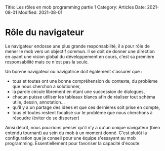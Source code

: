 Title: Les rôles en mob programming partie 1
Category: Articles
Date: 2021-08-01
Modified: 2021-08-01


# Rôle du navigateur

Le navigateur endosse une plus grande responsabilité, il a pour rôle de mener
le mob vers un objectif commun.  Il se doit de donner une direction en
ayant une vision global du développement en cours, c'est sa première
responsabilité mais ce n'est pas la seule.

Un bon·ne navigateur ou navigatrice doit également s'assurer que : 
- tous et toutes ont une bonne compréhension du contexte, du problème que nous cherchon à solutionner,
- la parole circule librement en étant une succession de dialogues,
- chacun puisse utiliser les tableaux blancs afin de réaliser tout schéma utile, dessin, annotation...
- qu'il y a un partage des idées et que ces dernières soit prise en compte,
- tous et toutes restent focalisé sur le problème que nous cherchons à résoudre (éviter de se disperser)

Ainsi décrit, nous pourrions penser qu'il n'y a qu'un unique navigateur (bien
entendu tournant) au sein du mob à un moment donné. C'est plutôt la
configuration que je conseil pour une équipe s'essayant au mob programming.
Essentiellement pour favoriser la capacité d'écoute
